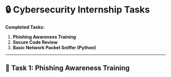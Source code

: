 # 🔒 Cybersecurity Internship Tasks

**Completed Tasks:**  
1. **Phishing Awareness Training**  
2. **Secure Code Review**  
3. **Basic Network Packet Sniffer (Python)**  

---

## 📌 **Task 1: Phishing Awareness Training**  

